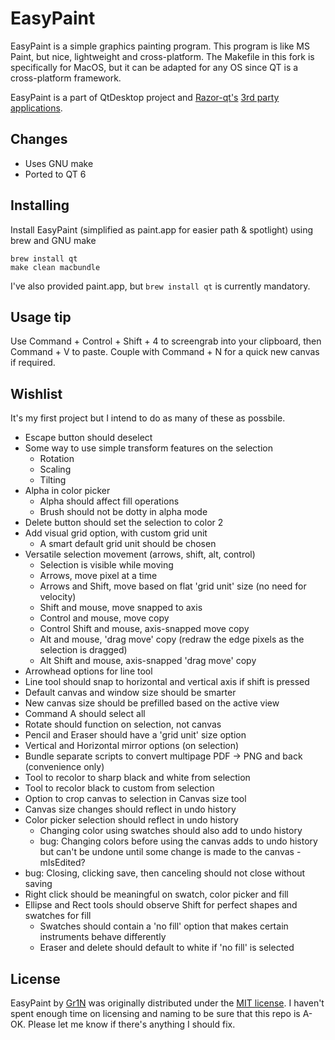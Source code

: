 EasyPaint
=========

EasyPaint is a simple graphics painting program. This program is like MS Paint, but nice, lightweight and cross-platform. The Makefile in this fork is specifically for MacOS, but it can be adapted for any OS since QT is a cross-platform framework.

EasyPaint is a part of QtDesktop project and [Razor-qt's](https://github.com/Razor-qt) [3rd party applications](https://github.com/Razor-qt/razor-qt/wiki/3rd-party-applications).

Changes
-------
* Uses GNU make
* Ported to QT 6

Installing
----------

Install EasyPaint (simplified as paint.app for easier path & spotlight) using brew and GNU make

    brew install qt
    make clean macbundle

I've also provided paint.app, but `brew install qt` is currently mandatory.

Usage tip
---------

Use Command + Control + Shift + 4 to screengrab into your clipboard, then Command + V to paste. Couple with Command + N for a quick new canvas if required. 

Wishlist
--------
It's my first project but I intend to do as many of these as possbile.

* Escape button should deselect
* Some way to use simple transform features on the selection
  * Rotation
  * Scaling
  * Tilting
* Alpha in color picker
  * Alpha should affect fill operations
  * Brush should not be dotty in alpha mode
* Delete button should set the selection to color 2
* Add visual grid option, with custom grid unit
  * A smart default grid unit should be chosen
* Versatile selection movement (arrows, shift, alt, control)
  * Selection is visible while moving
  * Arrows, move pixel at a time
  * Arrows and Shift, move based on flat 'grid unit' size (no need for velocity)
  * Shift and mouse, move snapped to axis
  * Control and mouse, move copy
  * Control Shift and mouse, axis-snapped move copy
  * Alt and mouse, 'drag move' copy (redraw the edge pixels as the selection is dragged)
  * Alt Shift and mouse, axis-snapped 'drag move' copy
* Arrowhead options for line tool
* Line tool should snap to horizontal and vertical axis if shift is pressed
* Default canvas and window size should be smarter
* New canvas size should be prefilled based on the active view
* Command A should select all
* Rotate should function on selection, not canvas
* Pencil and Eraser should have a 'grid unit' size option
* Vertical and Horizontal mirror options (on selection)
* Bundle separate scripts to convert multipage PDF -> PNG and back (convenience only)
* Tool to recolor to sharp black and white from selection
* Tool to recolor black to custom from selection
* Option to crop canvas to selection in Canvas size tool
* Canvas size changes should reflect in undo history
* Color picker selection should reflect in undo history
  * Changing color using swatches should also add to undo history
  * bug: Changing colors before using the canvas adds to undo history but can't be undone until some change is made to the canvas - mIsEdited?
* bug: Closing, clicking save, then canceling should not close without saving
* Right click should be meaningful on swatch, color picker and fill
* Ellipse and Rect tools should observe Shift for perfect shapes and swatches for fill
  * Swatches should contain a 'no fill' option that makes certain instruments behave differently
  * Eraser and delete should default to white if 'no fill' is selected

License
-------

EasyPaint by [Gr1N](https://github.com/Gr1N/EasyPaint) was originally distributed under the [MIT license](http://www.opensource.org/licenses/MIT).
I haven't spent enough time on licensing and naming to be sure that this repo is A-OK. Please let me know if there's anything I should fix.
